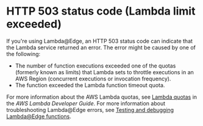 # HTTP 503 status code \(Lambda limit exceeded\)<a name="http-503-lambda-limit-execeeded-error"></a>

If you're using Lambda@Edge, an HTTP 503 status code can indicate that the Lambda service returned an error\. The error might be caused by one of the following:
+ The number of function executions exceeded one of the quotas \(formerly known as limits\) that Lambda sets to throttle executions in an AWS Region \(concurrent executions or invocation frequency\)\.
+ The function exceeded the Lambda function timeout quota\.

For more information about the AWS Lambda quotas, see [Lambda quotas](https://docs.aws.amazon.com/lambda/latest/dg/gettingstarted-limits.html) in the *AWS Lambda Developer Guide*\. For more information about troubleshooting Lambda@Edge errors, see [Testing and debugging Lambda@Edge functions](lambda-edge-testing-debugging.md)\.